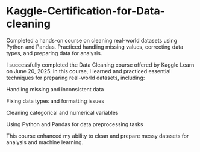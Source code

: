 # Kaggle-Certification-for-Data-cleaning
Completed a hands-on course on cleaning real-world datasets using Python and Pandas. Practiced handling missing values, correcting data types, and preparing data for analysis.

I successfully completed the Data Cleaning course offered by Kaggle Learn on June 20, 2025.
In this course, I learned and practiced essential techniques for preparing real-world datasets, including:

Handling missing and inconsistent data

Fixing data types and formatting issues

Cleaning categorical and numerical variables

Using Python and Pandas for data preprocessing tasks

This course enhanced my ability to clean and prepare messy datasets for analysis and machine learning.
